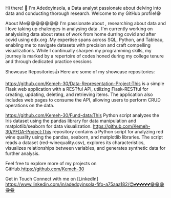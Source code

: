 Hi there! 👋
I'm Adedoyinsola, a Data analyst passionate about delving into data and conducting thorough research. Welcome to my GitHub profile!😁

About Me😁😁😁😁😁😁😁
I'm passionate about , researching about data and I love taking up chalenges in analysing data . I'm currently working on analysising data about rates of work from home durring covid and after covid using edx.org .My expertise spans across SQL, Python, and Tableau, enabling me to navigate datasets with precision and craft compelling visualizations. While I continually sharpen my programming skills, my journey is marked by a repertoire of codes honed during my college tenure and through dedicated practice sessions

Showcase Repositories👍
Here are some of my showcase repositories:

https://github.com/Kemeh-30/Data-Representation-Project:This is a simple Flask web application with a RESTful API, utilizing Flask-RESTful for creating, updating, deleting, and retrieving items. The application also includes web pages to consume the API, allowing users to perform CRUD operations on the data.

https://github.com/Kemeh-30/Fund-data:This Python script analyzes the Iris dataset using the pandas library for data manipulation and matplotlib/seaborn for data visualization.
https://github.com/Kemeh-30/PFDA-Project:This repository contains a Python script for analyzing red wine quality using the pandas, seaborn, and matplotlib libraries. The script reads a dataset (red-winequality.csv), explores its characteristics, visualizes relationships between variables, and generates synthetic data for further analysis.


Feel free to explore more of my projects on GitHub.https://github.com/Kemeh-30

Get in Touch
Connect with me on [LinkedIn] https://www.linkedin.com/in/adedoyinsola-fifo-a75aaa182/😍💕💕💕💕💕💕😁😁😁😁😁




